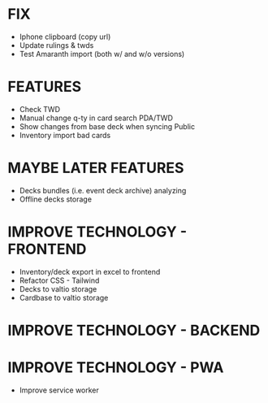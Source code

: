 # FIX
- Iphone clipboard (copy url)
- Update rulings & twds
- Test Amaranth import (both w/ and w/o versions)

# FEATURES
- Check TWD
- Manual change q-ty in card search PDA/TWD
- Show changes from base deck when syncing Public
- Inventory import bad cards

# MAYBE LATER FEATURES
- Decks bundles (i.e. event deck archive) analyzing
- Offline decks storage

# IMPROVE TECHNOLOGY - FRONTEND
- Inventory/deck export in excel to frontend
- Refactor CSS - Tailwind
- Decks to valtio storage
- Cardbase to valtio storage

# IMPROVE TECHNOLOGY - BACKEND

# IMPROVE TECHNOLOGY - PWA
- Improve service worker
